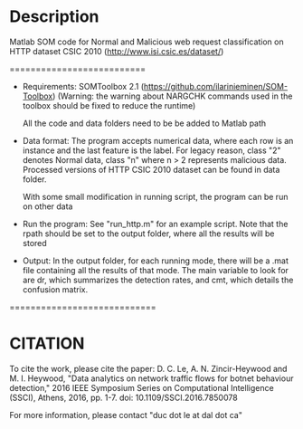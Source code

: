 # Description
Matlab SOM code for Normal and Malicious web request classification 
on HTTP dataset CSIC 2010 (http://www.isi.csic.es/dataset/)

==========================
- Requirements: 
	SOMToolbox 2.1 (https://github.com/ilarinieminen/SOM-Toolbox)
	(Warning: the warning about NARGCHK commands used in the toolbox should be fixed to
	reduce the runtime)
	
	All the code and data folders need to be be added to Matlab path

- Data format: The program accepts numerical data, where each row is an instance
	and the last feature is the label. For legacy reason, class "2" denotes Normal
	data, class "n" where n > 2 represents malicious data. Processed versions
	of HTTP CSIC 2010 dataset can be found in data folder.
	
	With some small modification in running script, the program can be run on
	other data

- Run the program: See "run_http.m" for an example script. Note that the rpath 
	should be set to the output folder, where all the results will be stored

- Output: In the output folder, for each running mode, there will be a .mat file
	containing all the results of that mode. The main variable to look for are
	dr, which summarizes the detection rates, and cmt, which details the confusion matrix.

============================

# CITATION
To cite the work, please cite the paper: 
D. C. Le, A. N. Zincir-Heywood and M. I. Heywood, "Data analytics on network traffic flows for botnet behaviour detection," 
2016 IEEE Symposium Series on Computational Intelligence (SSCI), Athens, 2016, pp. 1-7. doi: 10.1109/SSCI.2016.7850078

For more information, please contact "duc dot le at dal dot ca"
